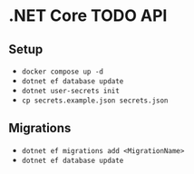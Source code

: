# .NET Core TODO API

## Setup

- `docker compose up -d`
- `dotnet ef database update`
- `dotnet user-secrets init`
- `cp secrets.example.json secrets.json`

## Migrations

- `dotnet ef migrations add <MigrationName>`
- `dotnet ef database update`
